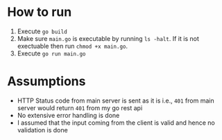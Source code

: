 # How to run

1. Execute `go build`
2. Make sure `main.go` is executable by running `ls -halt`. If it is not exectuable then run `chmod +x main.go`. 
3. Execute `go run main.go`


# Assumptions
* HTTP Status code from main server is sent as it is i.e., `401` from main server would return `401` from my go rest api
* No extensive error handling is done
* I assumed that the input coming from the client is valid and hence no validation is done 